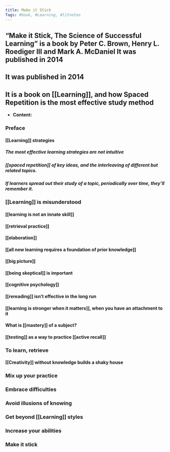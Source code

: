 ```yaml
---
title: Make it Stick
Tags: #book, #Learning, #litnotes 
---
```


## “Make it Stick, The Science of Successful Learning” is a book by Peter C. Brown, Henry L. Roediger III and Mark A. McDaniel It was published in 2014
## It was published in 2014
## It is a book on [[Learning]], and how Spaced Repetition is the most effective study method
- **Content:**
### Preface
#### [[Learning]] strategies
##### The most effective learning strategies are not intuitive
##### [[spaced repetition]] of key ideas, and the interleaving of different but related topics.
##### If learners spread out their study of a topic, periodically over time, they’ll remember it.
### [[Learning]] is misunderstood
#### [[learning is not an innate skill]]
#### [[retrieval practice]]
#### [[elaboration]]
#### [[all new learning requires a foundation of prior knowledge]]
#### [[big picture]]
#### [[being skeptical]] is important
#### [[cognitive psychology]]
#### [[rereading]] isn’t effective in the long run
#### [[learning is stronger when it matters]], when you have an attachment to it
#### What is [[mastery]] of a subject?
#### [[testing]] as a way to practice [[active recall]]
### To learn, retrieve
#### [[Creativity]] without knowledge builds a shaky house
####
### Mix up your practice
### Embrace difficulties
### Avoid illusions of knowing
### Get beyond [[Learning]] styles
### Increase your abilities
### Make it stick